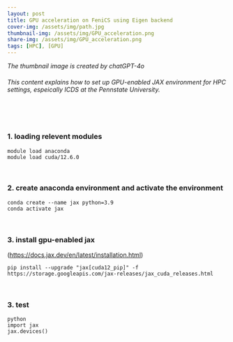```yaml
---
layout: post
title: GPU acceleration on FeniCS using Eigen backend
cover-img: /assets/img/path.jpg
thumbnail-img: /assets/img/GPU_acceleration.png
share-img: /assets/img/GPU_acceleration.png
tags: [HPC], [GPU]
---
```


_The thumbnail image is created by chatGPT-4o_
###### This content explains how to set up GPU-enabled JAX environment for HPC settings, espeically ICDS at the Pennstate University.
<br/>

<br/>

### 1. loading relevent modules 

```
module load anaconda
module load cuda/12.6.0
```

<br/>


### 2. create anaconda environment and activate the environment

```
conda create --name jax python=3.9
conda activate jax
```

<br/>


### 3. install gpu-enabled jax 
(<https://docs.jax.dev/en/latest/installation.html>)

```
pip install --upgrade "jax[cuda12_pip]" -f https://storage.googleapis.com/jax-releases/jax_cuda_releases.html
```

<br/>


### 3. test

```
python
import jax
jax.devices()
```

<br/>

